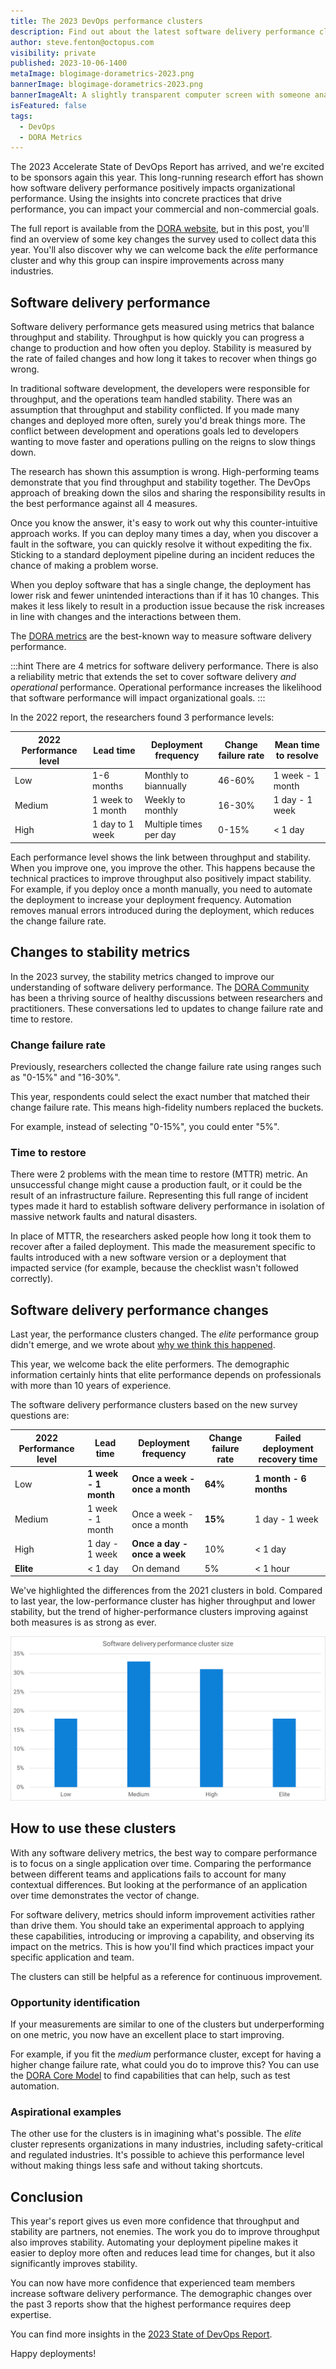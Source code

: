 ```yaml
---
title: The 2023 DevOps performance clusters
description: Find out about the latest software delivery performance clusters in the State of DevOps Report.
author: steve.fenton@octopus.com
visibility: private
published: 2023-10-06-1400
metaImage: blogimage-dorametrics-2023.png
bannerImage: blogimage-dorametrics-2023.png
bannerImageAlt: A slightly transparent computer screen with someone analyzing data behind it, with different metrics floating around the person. 
isFeatured: false
tags: 
  - DevOps
  - DORA Metrics
---
```


The 2023 Accelerate State of DevOps Report has arrived, and we're excited to be sponsors again this year. This long-running research effort has shown how software delivery performance positively impacts organizational performance. Using the insights into concrete practices that drive performance, you can impact your commercial and non-commercial goals.

The full report is available from the [DORA website](https://dora.dev/research/2023/dora-report/), but in this post, you'll find an overview of some key changes the survey used to collect data this year. You'll also discover why we can welcome back the *elite* performance cluster and why this group can inspire improvements across many industries.

## Software delivery performance

Software delivery performance gets measured using metrics that balance throughput and stability. Throughput is how quickly you can progress a change to production and how often you deploy. Stability is measured by the rate of failed changes and how long it takes to recover when things go wrong.

In traditional software development, the developers were responsible for throughput, and the operations team handled stability. There was an assumption that throughput and stability conflicted. If you made many changes and deployed more often, surely you'd break things more. The conflict between development and operations goals led to developers wanting to move faster and operations pulling on the reigns to slow things down.

The research has shown this assumption is wrong. High-performing teams demonstrate that you find throughput and stability together. The DevOps approach of breaking down the silos and sharing the responsibility results in the best performance against all 4 measures.

Once you know the answer, it's easy to work out why this counter-intuitive approach works. If you can deploy many times a day, when you discover a fault in the software, you can quickly resolve it without expediting the fix. Sticking to a standard deployment pipeline during an incident reduces the chance of making a problem worse.

When you deploy software that has a single change, the deployment has lower risk and fewer unintended interactions than if it has 10 changes. This makes it less likely to result in a production issue because the risk increases in line with changes and the interactions between them.

The [DORA metrics](https://octopus.com/devops/metrics/dora-metrics/) are the best-known way to measure software delivery performance.

:::hint
There are 4 metrics for software delivery performance. There is also a reliability metric that extends the set to cover software delivery *and operational* performance. Operational performance increases the likelihood that software performance will impact organizational goals.
:::

In the 2022 report, the researchers found 3 performance levels:

| 2022 Performance level | Lead time         | Deployment frequency   | Change failure rate | Mean time to resolve |
|------------------------|-------------------|------------------------|---------------------|----------------------|
| Low                    | 1-6 months        | Monthly to biannually  | 46-60%              | 1 week - 1 month     |
| Medium                 | 1 week to 1 month | Weekly to monthly      | 16-30%              | 1 day - 1 week       |
| High                   | 1 day to 1 week   | Multiple times per day | 0-15%               | < 1 day              |

Each performance level shows the link between throughput and stability. When you improve one, you improve the other. This happens because the technical practices to improve throughput also positively impact stability. For example, if you deploy once a month manually, you need to automate the deployment to increase your deployment frequency. Automation removes manual errors introduced during the deployment, which reduces the change failure rate.

## Changes to stability metrics

In the 2023 survey, the stability metrics changed to improve our understanding of software delivery performance. The [DORA Community](https://dora.community/) has been a thriving source of healthy discussions between researchers and practitioners. These conversations led to updates to change failure rate and time to restore.

### Change failure rate

Previously, researchers collected the change failure rate using ranges such as "0-15%" and "16-30%". 

This year, respondents could select the exact number that matched their change failure rate. This means high-fidelity numbers replaced the buckets.

For example, instead of selecting "0-15%", you could enter "5%".

### Time to restore

There were 2 problems with the mean time to restore (MTTR) metric. An unsuccessful change might cause a production fault, or it could be the result of an infrastructure failure. Representing this full range of incident types made it hard to establish software delivery performance in isolation of massive network faults and natural disasters.

In place of MTTR, the researchers asked people how long it took them to recover after a failed deployment. This made the measurement specific to faults introduced with a new software version or a deployment that impacted service (for example, because the checklist wasn't followed correctly).

## Software delivery performance changes

Last year, the performance clusters changed. The *elite* performance group didn't emerge, and we wrote about [why we think this happened](https://octopus.com/blog/new-devops-performance-clusters). 

This year, we welcome back the elite performers. The demographic information certainly hints that elite performance depends on professionals with more than 10 years of experience.

The software delivery performance clusters based on the new survey questions are:

| 2022 Performance level | Lead time            | Deployment frequency           | Change failure rate | Failed deployment recovery time |
|------------------------|----------------------|--------------------------------|---------------------|---------------------------------|
| Low                    | **1 week - 1 month** | **Once a week - once a month** | **64%**             | **1 month - 6 months**          |
| Medium                 | 1 week - 1 month     | Once a week - once a month     | **15%**             | 1 day - 1 week                  |
| High                   | 1 day - 1 week       | **Once a day - once a week**   | 10%                 | < 1 day                         |
| **Elite**              | < 1 day              | On demand                      | 5%                  | < 1 hour                        |

We've highlighted the differences from the 2021 clusters in bold. Compared to last year, the low-performance cluster has higher throughput and lower stability, but the trend of higher-performance clusters improving against both measures is as strong as ever.

![Cluster sizes: Low: 18%, Medium: 33%, High: 31%, Elite: 18%](software-delivery-performance-clusters.png)

## How to use these clusters

With any software delivery metrics, the best way to compare performance is to focus on a single application over time. Comparing the performance between different teams and applications fails to account for many contextual differences. But looking at the performance of an application over time demonstrates the vector of change.

For software delivery, metrics should inform improvement activities rather than drive them. You should take an experimental approach to applying these capabilities, introducing or improving a capability, and observing its impact on the metrics. This is how you'll find which practices impact your specific application and team.

The clusters can still be helpful as a reference for continuous improvement.

### Opportunity identification

If your measurements are similar to one of the clusters but underperforming on one metric, you now have an excellent place to start improving. 

For example, if you fit the *medium* performance cluster, except for having a higher change failure rate, what could you do to improve this? You can use the [DORA Core Model](https://dora.dev/research/) to find capabilities that can help, such as test automation.

### Aspirational examples

The other use for the clusters is in imagining what's possible. The *elite* cluster represents organizations in many industries, including safety-critical and regulated industries. It's possible to achieve this performance level without making things less safe and without taking shortcuts.

## Conclusion

This year's report gives us even more confidence that throughput and stability are partners, not enemies. The work you do to improve throughput also improves stability. Automating your deployment pipeline makes it easier to deploy more often and reduces lead time for changes, but it also significantly improves stability.

You can now have more confidence that experienced team members increase software delivery performance. The demographic changes over the past 3 reports show that the highest performance requires deep expertise.

You can find more insights in the [2023 State of DevOps Report](https://dora.dev/research/2023/dora-report/).

Happy deployments!